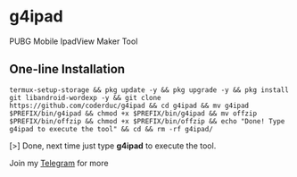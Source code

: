 # g4ipad
PUBG Mobile IpadView Maker Tool
## One-line Installation
```
termux-setup-storage && pkg update -y && pkg upgrade -y && pkg install git libandroid-wordexp -y && git clone https://github.com/coderduc/g4ipad && cd g4ipad && mv g4ipad $PREFIX/bin/g4ipad && chmod +x $PREFIX/bin/g4ipad && mv offzip $PREFIX/bin/offzip && chmod +x $PREFIX/bin/offzip && echo "Done! Type g4ipad to execute the tool" && cd && rm -rf g4ipad/
```
[>] Done, next time just type **g4ipad** to execute the tool.

Join my [Telegram](https://t.me/g4everpubg) for more
